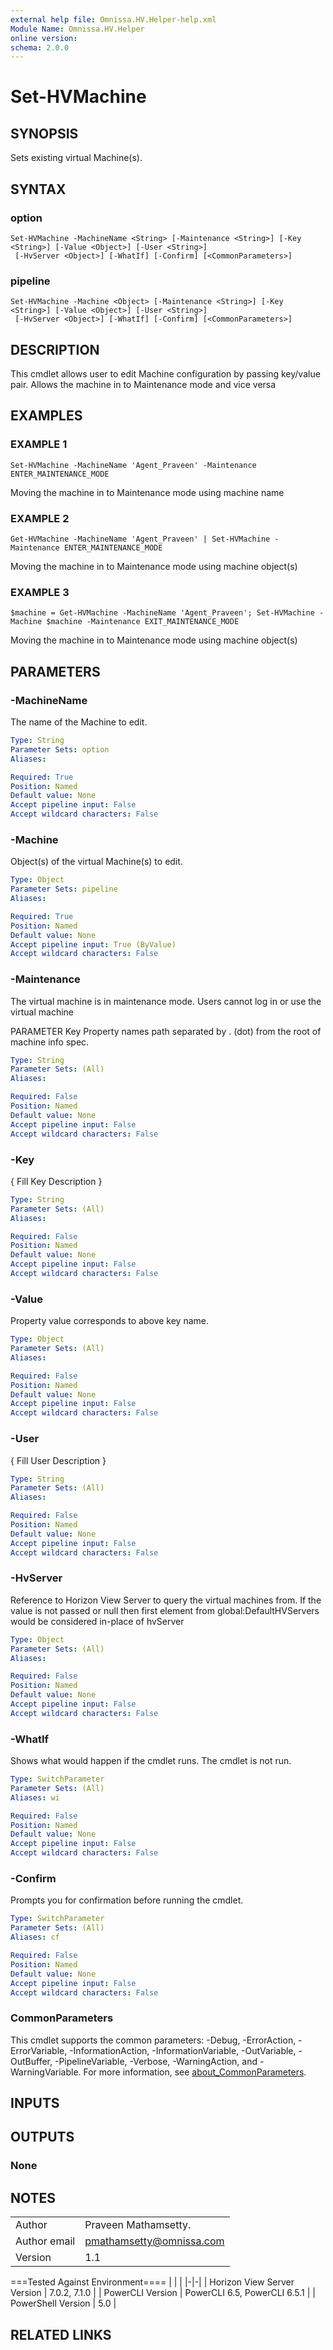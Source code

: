 ```yaml
---
external help file: Omnissa.HV.Helper-help.xml
Module Name: Omnissa.HV.Helper
online version:
schema: 2.0.0
---
```


# Set-HVMachine

## SYNOPSIS
Sets existing virtual Machine(s).

## SYNTAX

### option
```
Set-HVMachine -MachineName <String> [-Maintenance <String>] [-Key <String>] [-Value <Object>] [-User <String>]
 [-HvServer <Object>] [-WhatIf] [-Confirm] [<CommonParameters>]
```

### pipeline
```
Set-HVMachine -Machine <Object> [-Maintenance <String>] [-Key <String>] [-Value <Object>] [-User <String>]
 [-HvServer <Object>] [-WhatIf] [-Confirm] [<CommonParameters>]
```

## DESCRIPTION
This cmdlet allows user to edit Machine configuration by passing key/value pair.
Allows the machine in to Maintenance mode and vice versa

## EXAMPLES

### EXAMPLE 1
```
Set-HVMachine -MachineName 'Agent_Praveen' -Maintenance ENTER_MAINTENANCE_MODE
```

Moving the machine in to Maintenance mode using machine name

### EXAMPLE 2
```
Get-HVMachine -MachineName 'Agent_Praveen' | Set-HVMachine -Maintenance ENTER_MAINTENANCE_MODE
```

Moving the machine in to Maintenance mode using machine object(s)

### EXAMPLE 3
```
$machine = Get-HVMachine -MachineName 'Agent_Praveen'; Set-HVMachine -Machine $machine -Maintenance EXIT_MAINTENANCE_MODE
```

Moving the machine in to Maintenance mode using machine object(s)

## PARAMETERS

### -MachineName
The name of the Machine to edit.

```yaml
Type: String
Parameter Sets: option
Aliases:

Required: True
Position: Named
Default value: None
Accept pipeline input: False
Accept wildcard characters: False
```

### -Machine
Object(s) of the virtual Machine(s) to edit.

```yaml
Type: Object
Parameter Sets: pipeline
Aliases:

Required: True
Position: Named
Default value: None
Accept pipeline input: True (ByValue)
Accept wildcard characters: False
```

### -Maintenance
The virtual machine is in maintenance mode.
Users cannot log in or use the virtual machine

PARAMETER Key
Property names path separated by .
(dot) from the root of machine info spec.

```yaml
Type: String
Parameter Sets: (All)
Aliases:

Required: False
Position: Named
Default value: None
Accept pipeline input: False
Accept wildcard characters: False
```

### -Key
{ Fill Key Description }

```yaml
Type: String
Parameter Sets: (All)
Aliases:

Required: False
Position: Named
Default value: None
Accept pipeline input: False
Accept wildcard characters: False
```

### -Value
Property value corresponds to above key name.

```yaml
Type: Object
Parameter Sets: (All)
Aliases:

Required: False
Position: Named
Default value: None
Accept pipeline input: False
Accept wildcard characters: False
```

### -User
{ Fill User Description }

```yaml
Type: String
Parameter Sets: (All)
Aliases:

Required: False
Position: Named
Default value: None
Accept pipeline input: False
Accept wildcard characters: False
```

### -HvServer
Reference to Horizon View Server to query the virtual machines from.
If the value is not passed or null then
first element from global:DefaultHVServers would be considered in-place of hvServer

```yaml
Type: Object
Parameter Sets: (All)
Aliases:

Required: False
Position: Named
Default value: None
Accept pipeline input: False
Accept wildcard characters: False
```

### -WhatIf
Shows what would happen if the cmdlet runs.
The cmdlet is not run.

```yaml
Type: SwitchParameter
Parameter Sets: (All)
Aliases: wi

Required: False
Position: Named
Default value: None
Accept pipeline input: False
Accept wildcard characters: False
```

### -Confirm
Prompts you for confirmation before running the cmdlet.

```yaml
Type: SwitchParameter
Parameter Sets: (All)
Aliases: cf

Required: False
Position: Named
Default value: None
Accept pipeline input: False
Accept wildcard characters: False
```

### CommonParameters
This cmdlet supports the common parameters: -Debug, -ErrorAction, -ErrorVariable, -InformationAction, -InformationVariable, -OutVariable, -OutBuffer, -PipelineVariable, -Verbose, -WarningAction, and -WarningVariable. For more information, see [about_CommonParameters](http://go.microsoft.com/fwlink/?LinkID=113216).

## INPUTS

## OUTPUTS

### None
## NOTES
| | |
|-|-|
| Author | Praveen Mathamsetty. |
| Author email | pmathamsetty@omnissa.com |
| Version | 1.1 |

===Tested Against Environment====
| | |
|-|-|
| Horizon View Server Version | 7.0.2, 7.1.0 |
| PowerCLI Version | PowerCLI 6.5, PowerCLI 6.5.1 |
| PowerShell Version | 5.0 |

## RELATED LINKS
